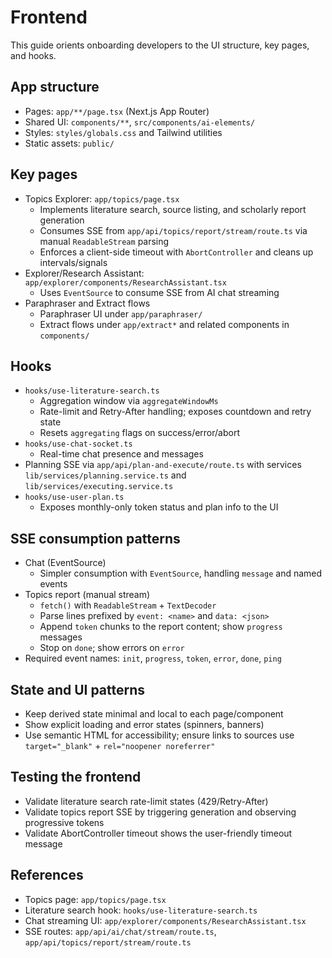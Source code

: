 # Frontend

This guide orients onboarding developers to the UI structure, key pages, and hooks.

## App structure
- Pages: `app/**/page.tsx` (Next.js App Router)
- Shared UI: `components/**`, `src/components/ai-elements/`
- Styles: `styles/globals.css` and Tailwind utilities
- Static assets: `public/`

## Key pages
- Topics Explorer: `app/topics/page.tsx`
  - Implements literature search, source listing, and scholarly report generation
  - Consumes SSE from `app/api/topics/report/stream/route.ts` via manual `ReadableStream` parsing
  - Enforces a client-side timeout with `AbortController` and cleans up intervals/signals
- Explorer/Research Assistant: `app/explorer/components/ResearchAssistant.tsx`
  - Uses `EventSource` to consume SSE from AI chat streaming
- Paraphraser and Extract flows
  - Paraphraser UI under `app/paraphraser/`
  - Extract flows under `app/extract*` and related components in `components/`

## Hooks
- `hooks/use-literature-search.ts`
  - Aggregation window via `aggregateWindowMs`
  - Rate-limit and Retry-After handling; exposes countdown and retry state
  - Resets `aggregating` flags on success/error/abort
- `hooks/use-chat-socket.ts`
  - Real-time chat presence and messages
- Planning SSE via `app/api/plan-and-execute/route.ts` with services `lib/services/planning.service.ts` and `lib/services/executing.service.ts`
- `hooks/use-user-plan.ts`
  - Exposes monthly-only token status and plan info to the UI

## SSE consumption patterns
- Chat (EventSource)
  - Simpler consumption with `EventSource`, handling `message` and named events
- Topics report (manual stream)
  - `fetch()` with `ReadableStream` + `TextDecoder`
  - Parse lines prefixed by `event: <name>` and `data: <json>`
  - Append `token` chunks to the report content; show `progress` messages
  - Stop on `done`; show errors on `error`
- Required event names: `init`, `progress`, `token`, `error`, `done`, `ping`

## State and UI patterns
- Keep derived state minimal and local to each page/component
- Show explicit loading and error states (spinners, banners)
- Use semantic HTML for accessibility; ensure links to sources use `target="_blank"` + `rel="noopener noreferrer"`

## Testing the frontend
- Validate literature search rate-limit states (429/Retry-After)
- Validate topics report SSE by triggering generation and observing progressive tokens
- Validate AbortController timeout shows the user-friendly timeout message

## References
- Topics page: `app/topics/page.tsx`
- Literature search hook: `hooks/use-literature-search.ts`
- Chat streaming UI: `app/explorer/components/ResearchAssistant.tsx`
- SSE routes: `app/api/ai/chat/stream/route.ts`, `app/api/topics/report/stream/route.ts`
